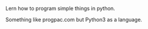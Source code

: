 Lern how to program simple things in python. 

Something like progpac.com but Python3 as a language. 

